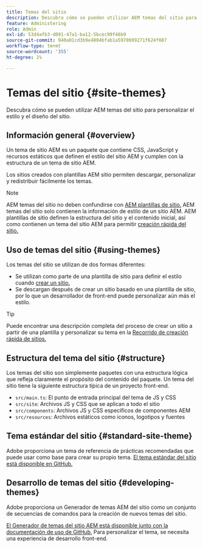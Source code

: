 ```yaml
---
title: Temas del sitio
description: Descubra cómo se pueden utilizar AEM temas del sitio para personalizar el estilo y el diseño del sitio.
feature: Administering
role: Admin
exl-id: 53d4afb3-d091-47a1-ba12-5bcec99f46b9
source-git-commit: 940a01cd3b9e4804bfab1a5970699271f624f087
workflow-type: tm+mt
source-wordcount: '355'
ht-degree: 1%

---
```


# Temas del sitio {#site-themes}

Descubra cómo se pueden utilizar AEM temas del sitio para personalizar el estilo y el diseño del sitio.

## Información general {#overview}

Un tema de sitio AEM es un paquete que contiene CSS, JavaScript y recursos estáticos que definen el estilo del sitio AEM y cumplen con la estructura de un tema de sitio AEM.

Los sitios creados con plantillas AEM sitio permiten descargar, personalizar y redistribuir fácilmente los temas.

>[!NOTE]
>
>AEM temas del sitio no deben confundirse con [AEM plantillas de sitio.](site-templates.md) AEM temas del sitio solo contienen la información de estilo de un sitio AEM. AEM plantillas de sitio definen la estructura del sitio y el contenido inicial, así como contienen un tema del sitio AEM para permitir [creación rápida del sitio.](create-site.md)

## Uso de temas del sitio {#using-themes}

Los temas del sitio se utilizan de dos formas diferentes:

* Se utilizan como parte de una plantilla de sitio para definir el estilo cuando [crear un sitio.](create-site.md)
* Se descargan después de crear un sitio basado en una plantilla de sitio, por lo que un desarrollador de front-end puede personalizar aún más el estilo.

>[!TIP]
>
>Puede encontrar una descripción completa del proceso de crear un sitio a partir de una plantilla y personalizar su tema en la [Recorrido de creación rápida de sitios.](/help/journey-sites/quick-site/overview.md)

## Estructura del tema del sitio {#structure}

Los temas del sitio son simplemente paquetes con una estructura lógica que refleja claramente el propósito del contenido del paquete. Un tema del sitio tiene la siguiente estructura típica de un proyecto front-end.

* `src/main.ts`: El punto de entrada principal del tema de JS y CSS
* `src/site`: Archivos JS y CSS que se aplican a todo el sitio
* `src/components`: Archivos JS y CSS específicos de componentes AEM
* `src/resources`: Archivos estáticos como iconos, logotipos y fuentes

## Tema estándar del sitio {#standard-site-theme}

Adobe proporciona un tema de referencia de prácticas recomendadas que puede usar como base para crear su propio tema. [El tema estándar del sitio está disponible en GitHub.](https://github.com/adobe/aem-site-template-standard-theme-e2e)

## Desarrollo de temas del sitio {#developing-themes}

Adobe proporciona un Generador de temas AEM del sitio como un conjunto de secuencias de comandos para la creación de nuevos temas del sitio.

[El Generador de temas del sitio AEM está disponible junto con la documentación de uso de GitHub.](https://github.com/adobe/aem-site-theme-builder) Para personalizar el tema, se necesita una experiencia de desarrollo front-end.
